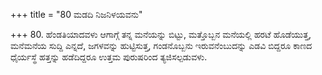 +++
title = "80 ಮಡದಿ ನಿಜನಿಳಯವನು"

+++
80. ಹೆಂಡತಿಯಾದವಳು ಆಗಾಗ್ಗೆ ತನ್ನ ಮನೆಯನ್ನು ಬಿಟ್ಟು, ಮತ್ತೊಬ್ಬನ ಮನೆಯಲ್ಲಿ ಹರಟೆ ಹೊಡೆಯುತ್ತ, ಮನೆಮನೆಯ ಸುದ್ದಿ ಎನ್ನದೆ, ಜಗಳವನ್ನು ಹುಟ್ಟಿಸುತ್ತ, ಗಂಡನೊಬ್ಬನು ಇರುವನೆಂಬುದನ್ನು ಎಡವಿ ಬಿದ್ದರೂ ಕಾಣದ ಧೈರ್ಯಸ್ಥೆ ಹತ್ತನ್ನು ಹಡೆದಿದ್ದರೂ ಉತ್ತಮ ಪುರುಷರಿಂದ ತ್ಯಜಿಸಲ್ಪಡುವಳು.